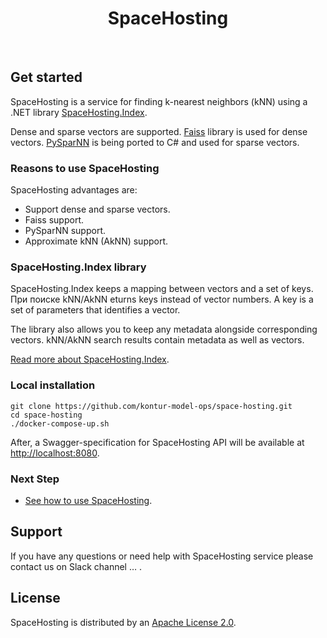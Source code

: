 </p>
<p align="center">
    <h1 align="center">SpaceHosting</h1>
    <br>
</p>

## Get started

SpaceHosting is a service for finding k-nearest neighbors (kNN) using a .NET library [SpaceHosting.Index](https://github.com/kontur-model-ops/space-hosting-index#spacehostingindex). 

Dense and sparse vectors are supported. [Faiss](https://github.com/facebookresearch/faiss) library is used for dense vectors. [PySparNN](https://github.com/facebookresearch/pysparnn) is being ported to C# and used for sparse vectors. 

### Reasons to use SpaceHosting 

SpaceHosting advantages are: 
* Support dense and sparse vectors.
* Faiss support.
* PySparNN support.
* Approximate kNN (AkNN) support.

### SpaceHosting.Index library

SpaceHosting.Index keeps a mapping between vectors and a set of keys. При поиске kNN/AkNN eturns keys instead of vector numbers. A key is a set of parameters that identifies a vector. 

The library also allows you to keep any metadata alongside corresponding vectors. kNN/AkNN search results contain metadata as well as vectors. 

[Read more about SpaceHosting.Index](https://github.com/kontur-model-ops/space-hosting-index#spacehostingindex).

### Local installation 
```
git clone https://github.com/kontur-model-ops/space-hosting.git 
cd space-hosting 
./docker-compose-up.sh
```
After, a Swagger-specification for SpaceHosting API will be available at <http://localhost:8080>.

### Next Step 

* [See how to use SpaceHosting](/Testdoc/how-to-use).


## Support

If you have any questions or need help with SpaceHosting service please contact us on Slack channel … .


## License

SpaceHosting is distributed by an [Apache License 2.0](https://github.com/kontur-model-ops/space-hosting/blob/master/LICENSE).
